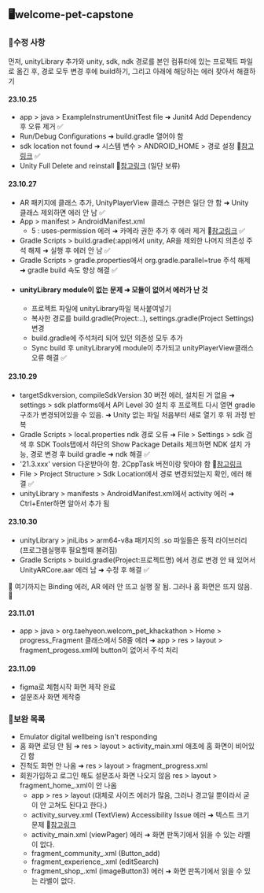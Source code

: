 ## 🖥️welcome-pet-capstone

### 🔧수정 사항

먼저, unityLibrary 추가와 unity, sdk, ndk 경로를 본인 컴퓨터에 있는 프로젝트 파일로 옮긴 후, 경로 모두 변경 후에 build하기, 그리고 아래에 해당하는 에러 찾아서 해결하기

#### 23.10.25
- app > java > ExampleInstrumentUnitTest file ➜ Junit4 Add Dependency 후 오류 제거 ✅
- Run/Debug Configurations <no module> ➜ build.gradle 열어야 함 
- sdk location not found ➜ 시스템 변수 > ANDROID_HOME > 경로 설정 🔗[참고링크](https://velog.io/@vector13/Android-Studio-SDK-location-not-found-%EC%97%90%EB%9F%AC-%ED%95%B4%EA%B2%B0-%EB%B0%A9%EB%B2%95) ✅
- Unity Full Delete and reinstall 🔗[참고링크](https://www.youtube.com/watch?v=IpOeYJYcYtE) (일단 보류)

#### 23.10.27
- AR 패키지에 클래스 추가, UnityPlayerView 클래스 구현은 일단 안 함 ➜ Unity 클래스 제외하면 에러 안 남 ✅ 
- App > manifest > AndroidManifest.xml
  - 5 : uses-permission 에러 ➜ 카메라 권한 추가 후 에러 제거 🔗[참고링크](https://velog.io/@ksh-g001/Android-AR-ARCore-SceneView) ✅
- Gradle Scripts > build.gradle(:app)에서 unity, AR을 제외한 나머지 의존성 주석 해제 ➜ 실행 후 에러 안 남 ✅
- Gradle Scripts > gradle.properties에서 org.gradle.parallel=true 주석 해제 ➜ gradle build 속도 향상 해결 ✅
- #### unityLibrary module이 없는 문제 ➜ 모듈이 없어서 에러가 난 것 
  - 프로젝트 파일에 unityLibrary파일 복사붙여넣기 
  - 복사한 경로를 build.gradle(Project:..), settings.gradle(Project Settings) 변경
  - build.gradle에 주석처리 되어 있던 의존성 모두 추가
  - Sync build 후 unityLibrary에 module이 추가되고 unityPlayerView클래스 오류 해결 ✅

#### 23.10.29
- targetSdkversion, compileSdkVersion 30 버전 에러, 설치된 거 없음 ➜ settings > sdk platforms에서 API Level 30 설치 후 프로젝트 다시 열면 gradle 구조가 변경되어있을 수 있음. ➜ Unity 없는 파일 처음부터 새로 열기 후 위 과정 반복
- Gradle Scripts > local.properties ndk 경로 오류 ➜ File > Settings > sdk 검색 후 SDK Tools탭에서 하단의 Show Package Details 체크하면 NDK 설치 가능, 경로 변경 후 build gradle ➜ ndk 해결 ✅
 - '21.3.xxx' version 다운받아야 함. 2CppTask 버전이랑 맞아야 함 🔗[참고링크](https://math-coding.tistory.com/177)
  - File > Project Structure > Sdk Location에서 경로 변경되었는지 확인, 에러 해결 ✅
- unityLibrary > manifests > AndroidManifest.xml에서 activity 에러 ➜ Ctrl+Enter하면 알아서 추가 됨

#### 23.10.30
- unityLibrary > jniLibs > arm64-v8a 패키지의 .so 파일들은 동적 라이브러리(프로그램실행후 필요할때 불려짐)
- Gradle Scripts > build.gradle(Project:프로젝트명) 에서 경로 변경 안 돼 있어서 UnityARCore.aar 에러 남 ➜ 수정 후 해결 ✅

🌟 여기까지는 Binding 에러, AR 에러 안 뜨고 실행 잘 됨. 그러나 홈 화면은 뜨지 않음. 🌟 

#### 23.11.01
- app > java > org.taehyeon.welcom_pet_khackathon > Home > progress_Fragment 클래스에서 58줄 에러 ➜ app > res > layout > fragment_progess.xml에 button이 없어서 주석 처리

<!--<img src="(https://github.com/c1oud-dev/welcome-pet-capstone/assets/117587834/b7491d10-012c-4ad8-b16c-6a18d08abf4b.png(https://github.com/c1oud-dev/welcome-pet-capstone/assets/117587834/bea5ef84-45c1-469c-a634-a938bc795f89)" width="200" height="300"/>-->

#### 23.11.09
- figma로 체험시작 화면 제작 완료
- 설문조사 화면 제작중

### 📃보완 목록

- Emulator digital wellbeing isn't responding 
- 홈 화면 로딩 안 됨 ➜ res > layout > activity_main.xml 애초에 홈 화면이 비어있긴 함
- 진척도 화면 안 나옴 ➜ res > layout > fragment_progress.xml 
- 회원가입하고 로그인 해도 설문조사 화면 나오지 않음 res > layout > fragment_home_.xml이 안 나옴
  - app > res > layout (대체로 사이즈 에러가 많음, 그러나 경고일 뿐이라서 굳이 안 고쳐도 된다고 한다.)
  - activity_survey.xml (TextView) Accessibility Issue 에러 ➜ 텍스트 크기 문제 🔗[참고링크](https://support.google.com/accessibility/android/answer/12159181)
  - activity_main.xml (viewPager) 에러 ➜ 화면 판독기에서 읽을 수 있는 라벨이 없다.
  - fragment_community_.xml (Button_add)
  - fragment_experience_.xml (editSearch)
  - fragment_shop_.xml (imageButton3) 에러 ➜ 화면 판독기에서 읽을 수 있는 라벨이 없다.

